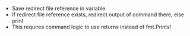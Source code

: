 - Save redirect file reference in variable
- If redirect file reference exists, redirect output of command there, else print
- This requires command logic to use returns instead of fmt.Prints!
